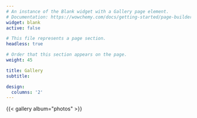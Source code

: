 ```yaml
---
# An instance of the Blank widget with a Gallery page element.
# Documentation: https://wowchemy.com/docs/getting-started/page-builder/
widget: blank
active: false 

# This file represents a page section.
headless: true

# Order that this section appears on the page.
weight: 45

title: Gallery
subtitle:

design:
  columns: '2'
---
```


{{< gallery album="photos" >}}
